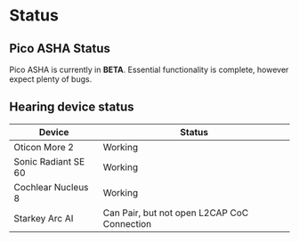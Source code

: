 # Status

## Pico ASHA Status

Pico ASHA is currently in **BETA**. Essential functionality is complete, however expect plenty of bugs.

## Hearing device status

| Device | Status |
| --- | --- |
| Oticon More 2 | Working |
| Sonic Radiant SE 60 | Working |
| Cochlear Nucleus 8 | Working |
| Starkey Arc AI | Can Pair, but not open L2CAP CoC Connection |
